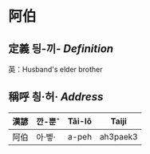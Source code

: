 # 阿伯
## 定義 딍-끼- _Definition_




英：Husband's elder brother

## 稱呼 칑·허· _Address_

漢諺 | 깐-뿐ˆ | Tâi-lô | Taiji
--- | --- | --- | --- 
阿伯 | 아·벻· | a-peh | ah3paek3 
